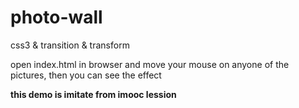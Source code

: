 # photo-wall
css3 &amp; transition &amp; transform 

open index.html in browser and move your mouse on anyone of the pictures, then you can see the effect

__this demo is imitate from imooc lession__ 
